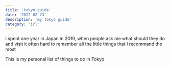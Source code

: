 ```yaml
---
title: 'tokyo guide'
date: '2022-02-23'
description: 'my tokyo guide'
category: 'irl'
---
```

I spent one year in Japan in 2019, when people ask me what should they do and visit it often hard to remember all the little things that I recommand the most

This is my personal list of things to do in Tokyo